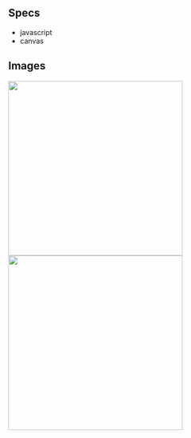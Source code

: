 ## Specs

- javascript
- canvas

## Images

<img width="350" alt="" src="https://user-images.githubusercontent.com/2268288/145019219-6be601ca-b805-4258-acc9-30cf6cde4bf6.png"> <img width="350" alt="" src="https://user-images.githubusercontent.com/2268288/145054295-b81014da-d9e6-477f-9d1a-af0b8080d042.png">
